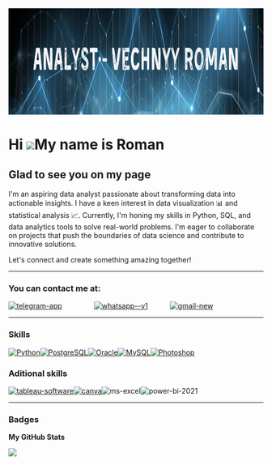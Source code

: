 <img width="1500" height="210" src="An.svg" alt="header"/>

Hi ![](https://user-images.githubusercontent.com/18350557/176309783-0785949b-9127-417c-8b55-ab5a4333674e.gif)My name is Roman
=============================================================================================================================

Glad to see you on my page
--------------------------

I'm an aspiring data analyst passionate about transforming data into actionable insights. I have a keen interest in data visualization 📊 and statistical analysis 📈. Currently, I'm honing my skills in Python, SQL, and data analytics tools to solve real-world problems. I'm eager to collaborate on projects that push the boundaries of data science and contribute to innovative solutions.

Let's connect and create something amazing together!
___________________________________________________
### You can contact me at:
[<img width="40" height="40" src="https://img.icons8.com/fluency/40/telegram-app.png" alt="telegram-app"/>](https://t.me/romanyol) &nbsp;&nbsp;&nbsp;&nbsp;&nbsp;&nbsp;&nbsp;&nbsp;&nbsp;&nbsp;&nbsp;&nbsp;&nbsp;&nbsp;
[<img width="40" height="40" src="https://img.icons8.com/color/48/whatsapp--v1.png" alt="whatsapp--v1"/>](https://wa.me/+79276956909)&nbsp;&nbsp;&nbsp;&nbsp;&nbsp;&nbsp;&nbsp;&nbsp;&nbsp;&nbsp;
[<img width="40" height="40" src="https://img.icons8.com/color/40/gmail-new.png" alt="gmail-new">](mailto:romavechnyj43@gmail.com)  

___________________________________________________
### Skills


<p align="left">
<a href="https://www.python.org/" target="_blank" rel="noreferrer"><img src="https://raw.githubusercontent.com/danielcranney/readme-generator/main/public/icons/skills/python-colored.svg" width="36" height="36" alt="Python" /></a><a href="https://www.postgresql.org/" target="_blank" rel="noreferrer"><img src="https://raw.githubusercontent.com/danielcranney/readme-generator/main/public/icons/skills/postgresql-colored.svg" width="36" height="36" alt="PostgreSQL" /></a><a href="https://www.oracle.com/uk/index.html" target="_blank" rel="noreferrer"><img src="https://raw.githubusercontent.com/danielcranney/readme-generator/main/public/icons/skills/oracle-colored.svg" width="36" height="36" alt="Oracle" /></a><a href="https://www.mysql.com/" target="_blank" rel="noreferrer"><img src="https://raw.githubusercontent.com/danielcranney/readme-generator/main/public/icons/skills/mysql-colored.svg" width="36" height="36" alt="MySQL" /></a><a href="https://www.adobe.com/uk/products/photoshop.html" target="_blank" rel="noreferrer"><img src="https://raw.githubusercontent.com/danielcranney/readme-generator/main/public/icons/skills/photoshop-colored.svg" width="36" height="36" alt="Photoshop" /></a>
</p>


### Aditional skills
<a href="https://www.tableau.com/en-en" target="_blank" rel="noreferrer"><img width="48" height="48" src="https://img.icons8.com/color/48/tableau-software.png" alt="tableau-software"/></a><a href="https://www.canva.com/" target="_blank" rel="noreferrer"><img width="48" height="48" src="https://img.icons8.com/fluency/48/canva.png" alt="canva"/></a><img width="48" height="48" src="https://img.icons8.com/fluency/48/ms-excel.png" alt="ms-excel"/><img width="48" height="48" src="https://img.icons8.com/color/48/power-bi-2021.png" alt="power-bi-2021"/>

___________________________________________________
### Badges

<b>My GitHub Stats</b>

<a href="http://www.github.com/bonyboom"><img src="https://github-readme-streak-stats.herokuapp.com/?user=bonyboom&stroke=ffffff&background=1c1917&ring=0891b2&fire=0891b2&currStreakNum=ffffff&currStreakLabel=0891b2&sideNums=ffffff&sideLabels=ffffff&dates=ffffff&hide_border=true" /></a>
